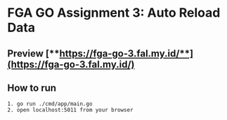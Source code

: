 # FGA GO Assignment 3: Auto Reload Data

## Preview [**https://fga-go-3.fal.my.id/**](https://fga-go-3.fal.my.id/)

## How to run
```
1. go run ./cmd/app/main.go
2. open localhost:5011 from your browser
```